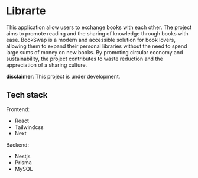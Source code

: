 # Librarte

This application allow users to exchange books with each other. The project aims to promote reading and the sharing of knowledge through books with ease. BookSwap is a modern and accessible solution for book lovers, allowing them to expand their personal libraries without the need to spend large sums of money on new books. By promoting circular economy and sustainability, the project contributes to waste reduction and the appreciation of a sharing culture.

**disclaimer**: This project is under development.

## Tech stack

Frontend:
- React
- Tailwindcss
- Next

Backend:
- Nestjs
- Prisma
- MySQL